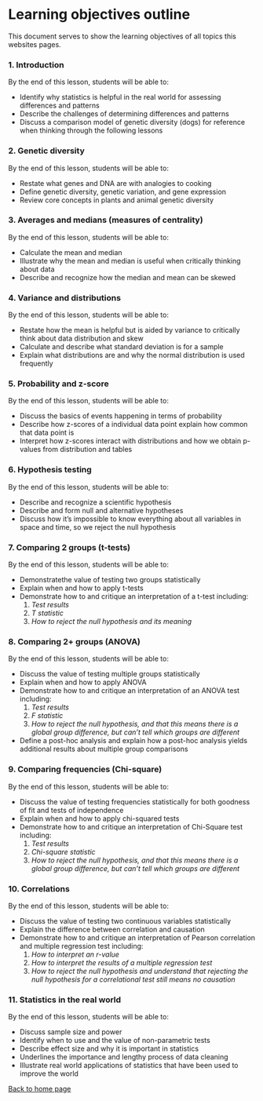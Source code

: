 # Learning objectives outline

This document serves to show the learning objectives of all topics this websites pages.

### 1. Introduction
By the end of this lesson, students will be able to: <br>
* Identify why statistics is helpful in the real world for assessing differences and patterns
* Describe the challenges of determining differences and patterns
* Discuss a comparison model of genetic diversity (dogs) for reference when thinking through the following lessons


### 2. Genetic diversity
By the end of this lesson, students will be able to: <br>
* Restate what genes and DNA are with analogies to cooking
* Define genetic diversity, genetic variation, and gene expression
* Review core concepts in plants and animal genetic diversity


### 3. Averages and medians (measures of centrality)
By the end of this lesson, students will be able to: <br>
* Calculate the mean and median
* Illustrate why the mean and median is useful when critically thinking about data
* Describe and recognize how the median and mean can be skewed 


### 4. Variance and distributions
By the end of this lesson, students will be able to: <br>
* Restate how the mean is helpful but is aided by variance to critically think about data distribution and skew
* Calculate and describe what standard deviation is for a sample
* Explain what distributions are and why the normal distribution is used frequently


### 5. Probability and z-score
By the end of this lesson, students will be able to: <br>
* Discuss the basics of events happening in terms of probability
* Describe how z-scores of a individual data point explain how common that data point is
* Interpret how z-scores interact with distributions and how we obtain p-values from distribution and tables


### 6. Hypothesis testing
By the end of this lesson, students will be able to: <br>
* Describe and recognize a scientific hypothesis
* Describe and form null and alternative hypotheses
* Discuss how it’s impossible to know everything about all variables in space and time, so we reject the null hypothesis


### 7. Comparing 2 groups (t-tests)
By the end of this lesson, students will be able to: <br>
* Demonstratethe value of testing two groups statistically
* Explain when and how to apply t-tests
* Demonstrate how to and critique an interpretation of a t-test including:
  1.  _Test results_
  2. _T statistic_
  3. _How to reject the null hypothesis and its meaning_


### 8. Comparing 2+ groups (ANOVA)
By the end of this lesson, students will be able to: <br>
* Discuss the value of testing multiple groups statistically
* Explain when and how to apply ANOVA
* Demonstrate how to and critique an interpretation of an ANOVA test including:
  1.  _Test results_
  2. _F statistic_
  3. _How to reject the null hypothesis, and that this means there is a global group difference, but can’t tell which groups are different_
* Define a post-hoc analysis and explain how a post-hoc analysis yields additional results about multiple group comparisons


### 9. Comparing frequencies (Chi-square)
By the end of this lesson, students will be able to: <br>
* Discuss the value of testing frequencies statistically for both goodness of fit and tests of independence
* Explain when and how to apply chi-squared tests
* Demonstrate how to and critique an interpretation of Chi-Square test including:
  1. _Test results_
  2. _Chi-square statistic_
  3. _How to reject the null hypothesis, and that this means there is a global group difference, but can’t tell which groups are different_


### 10. Correlations
By the end of this lesson, students will be able to: <br>
* Discuss the value of testing two continuous variables statistically
* Explain the difference between correlation and causation
* Demonstrate how to and critique an interpretation of Pearson correlation and multiple regression test including:
  1. _How to interpret an r-value_
  2. _How to interpret the results of a multiple regression test_
  3. _How to reject the null hypothesis and understand that rejecting the null hypothesis for a correlational test still means no causation_


### 11. Statistics in the real world
By the end of this lesson, students will be able to: <br>
* Discuss sample size and power
* Identify when to use and the value of non-parametric tests
* Describe effect size and why it is important in statistics
* Underlines the importance and lengthy process of data cleaning
* Illustrate real world applications of statistics that have been used to improve the world


[Back to home page](https://benrushscience.github.io/learning-data-science)
